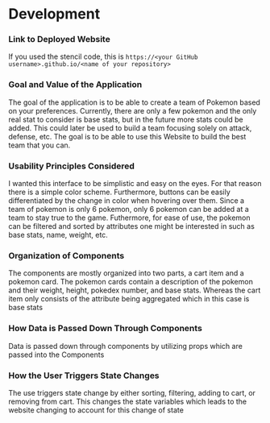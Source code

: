 # Development

### Link to Deployed Website
If you used the stencil code, this is `https://<your GitHub username>.github.io/<name of your repository>`

### Goal and Value of the Application
The goal of the application is to be able to create a team of Pokemon based on your preferences. Currently, there are 
only a few pokemon and the only real stat to consider is base stats, but in the future more stats could be added. This
could later be used to build a team focusing solely on attack, defense, etc. The goal is to be able to use this Website
to build the best team that you can.

### Usability Principles Considered
I wanted this interface to be simplistic and easy on the eyes. For that reason there is a simple color scheme. Furthermore,
buttons can be easily differentiated by the change in color when hovering over them. Since a team of pokemon is only 6 pokemon, 
only 6 pokemon can be added at a team to stay true to the game. Futhermore, for ease of use, the pokemon can be filtered and sorted by 
attributes one might be interested in such as base stats, name, weight, etc.

### Organization of Components
The components are mostly organized into two parts, a cart item and a pokemon card. The pokemon cards contain a description of the
pokemon and their weight, height, pokedex number, and base stats. Whereas the cart item only consists of the attribute being aggregated
which in this case is base stats

### How Data is Passed Down Through Components
Data is passed down through components by utilizing props which are passed into the Components


### How the User Triggers State Changes
The use triggers state change by either sorting, filtering, adding to cart, or removing from cart. This changes the state variables
which leads to the website changing to account for this change of state

